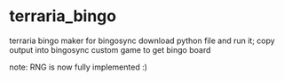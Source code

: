 # terraria_bingo
terraria bingo maker for bingosync
download python file and run it; copy output into bingosync custom game to get bingo board

note: RNG is now fully implemented :)

